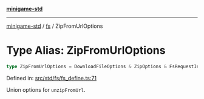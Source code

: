 [**minigame-std**](../../../README.md)

***

[minigame-std](../../../README.md) / [fs](../README.md) / ZipFromUrlOptions

# Type Alias: ZipFromUrlOptions

```ts
type ZipFromUrlOptions = DownloadFileOptions & ZipOptions & FsRequestInit;
```

Defined in: [src/std/fs/fs\_define.ts:71](https://github.com/JiangJie/minigame-std/blob/c702c23d8258d9dd96d873df515d0027c84fb302/src/std/fs/fs_define.ts#L71)

Union options for `unzipFromUrl`.
